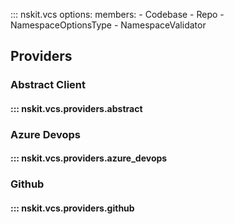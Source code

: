 ::: nskit.vcs
    options:
        members:
            - Codebase
            - Repo
            - NamespaceOptionsType
            - NamespaceValidator


## Providers

### Abstract Client

#### ::: nskit.vcs.providers.abstract

### Azure Devops
#### ::: nskit.vcs.providers.azure_devops

### Github

#### ::: nskit.vcs.providers.github